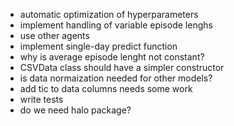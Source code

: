 
- automatic optimization of hyperparameters
- implement handling of variable episode lenghs
- use other agents
- implement single-day predict function
- why is average episode lenght not constant?
- CSVData class should have a simpler constructor
- is data normaization needed for other models?
- add tic to data columns needs some work
- write tests
- do we need halo package?